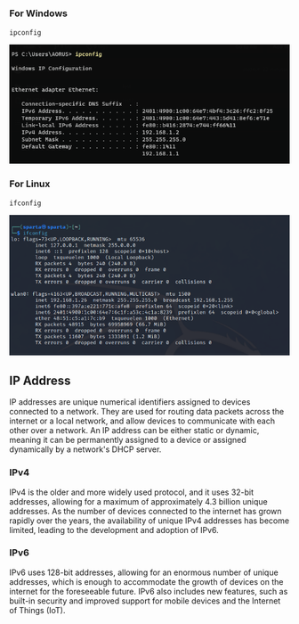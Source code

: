 ### For Windows

```
ipconfig
```

![Alt text](Photos/Screenshot%202023-04-28%20120856.png)

### For Linux

```
ifconfig
```

![Alt text](Photos/2023-04-28_12-02.png)

## IP Address

IP addresses are unique numerical identifiers assigned to devices connected to a network. They are used for routing data packets across the internet or a local network, and allow devices to communicate with each other over a network. An IP address can be either static or dynamic, meaning it can be permanently assigned to a device or assigned dynamically by a network's DHCP server.

### IPv4

IPv4 is the older and more widely used protocol, and it uses 32-bit addresses, allowing for a maximum of approximately 4.3 billion unique addresses. As the number of devices connected to the internet has grown rapidly over the years, the availability of unique IPv4 addresses has become limited, leading to the development and adoption of IPv6.

### IPv6

IPv6 uses 128-bit addresses, allowing for an enormous number of unique addresses, which is enough to accommodate the growth of devices on the internet for the foreseeable future. IPv6 also includes new features, such as built-in security and improved support for mobile devices and the Internet of Things (IoT).
